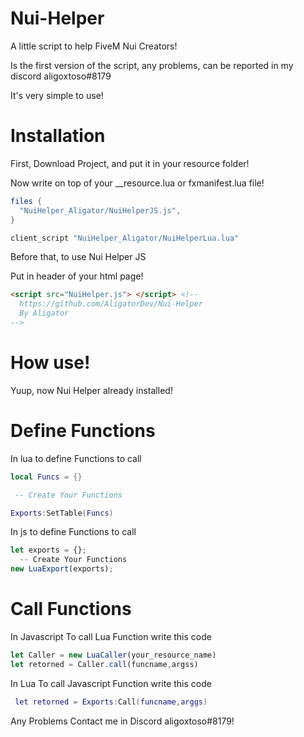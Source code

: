 # Nui-Helper
A little script to help FiveM Nui Creators!


Is the first version of the script, any problems, can be reported in my discord aligoxtoso#8179

It's very simple to use!

# Installation
First, Download Project, and put it in your resource folder!

Now write on top of your __resource.lua or fxmanifest.lua file!


```lua
files {
  "NuiHelper_Aligator/NuiHelperJS.js",
}

client_script "NuiHelper_Aligator/NuiHelperLua.lua"
```

Before that, to use Nui Helper JS

Put in header of your html page!
```html
<script src="NuiHelper.js"> </script> <!-- 
  https://github.com/AligatorDev/Nui-Helper
  By Aligator
--> 
```

# How use!
Yuup, now Nui Helper already installed!

# Define Functions
In lua to define Functions to call 

```lua
local Funcs = {}

 -- Create Your Functions

Exports:SetTable(Funcs)
```

In js to define Functions to call 

```js
let exports = {};
  -- Create Your Functions
new LuaExport(exports);
```

# Call Functions
In Javascript To call Lua Function write this code
```js
let Caller = new LuaCaller(your_resource_name)
let retorned = Caller.call(funcname,argss)
```
In Lua To call Javascript Function write this code
```lua
 let retorned = Exports:Call(funcname,arggs)
```


Any Problems Contact me in Discord aligoxtoso#8179! 
